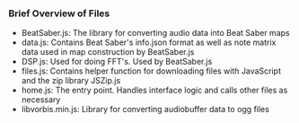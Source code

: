### Brief Overview of Files

* BeatSaber.js: The library for converting audio data into Beat Saber maps
* data.js: Contains Beat Saber's info.json format as well as note matrix data used in map construction by BeatSaber.js
* DSP.js: Used for doing FFT's. Used by BeatSaber.js
* files.js: Contains helper function for downloading files with JavaScript and the zip library JSZip.js
* home.js: The entry point. Handles interface logic and calls other files as necessary
* libvorbis.min.js: Library for converting audiobuffer data to ogg files
